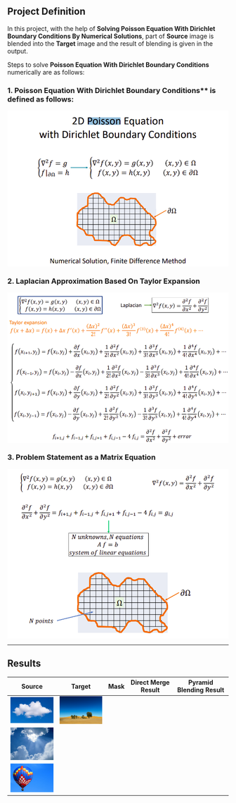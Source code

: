 ## Project Definition

In this project, with the help of **Solving Poisson Equation With Dirichlet Boundary Conditions By Numerical Solutions**, part of **Source** image
is blended into the **Target** image and the result of blending is given in the output.

Steps to solve **Poisson Equation With Dirichlet Boundary Conditions** numerically are as follows: 

### 1. Poisson Equation With Dirichlet Boundary Conditions** is defined as follows:

<img src="figures/PoissonEquation.png" width="900" align="center"/>

### 2. Laplacian Approximation Based On Taylor Expansion

<img src="figures/TaylorApprox.png" width="900" align="center"/>

### 3. Problem Statement as a Matrix Equation

<img src="figures/Formula.png" width="900" align="center"/>

---
## Results

| Source | Target | Mask | Direct Merge Result | Pyramid Blending Result
| ------ | ------ | ------ | ----- | -------- |
| <img src="./sources/source1.jpg" alt="" width="150"/> | <img src="./targets/target1.jpg" alt="" width="150"/> | <img src="./masks/mask1.jpg" alt="" width="150"/> | <img src="./results_direct_merge/res1.jpg" alt="" width="150"/> | <img src="./results_blended/res1.jpg" alt="" width="150"/> |
| <img src="./sources/source2.jpg" alt="" width="150"/> | <img src="./targets/target2.jpg" alt="" width="150"/> | <img src="./masks/mask2.jpg" alt="" width="150"/> | <img src="./results_direct_merge/res2.jpg" alt="" width="150"/> | <img src="./results_blended/res2.jpg" alt="" width="150"/> |
| <img src="./sources/source3.jpg" alt="" width="150"/> | <img src="./targets/target3.jpg" alt="" width="150"/> | <img src="./masks/mask3.jpg" alt="" width="150"/> | <img src="./results_direct_merge/res3.jpg" alt="" width="150"/> | <img src="./results_blended/res3.jpg" alt="" width="150"/> |